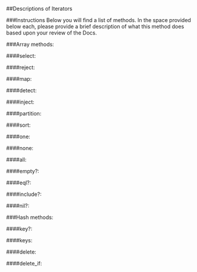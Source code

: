 ##Descriptions of Iterators

###Instructions
Below you will find a list of methods. In the space provided below each, please provide a brief description of what this method does based upon your review of the Docs. 

###Array methods:

####select:

####reject:

####map:

####detect:

####inject:

####partition:

####sort:

####one:

####none:

####all:

####empty?:

####eql?:

####include?:

####nil?:

###Hash methods:

####key?:

####keys:

####delete:

####delete_if:
